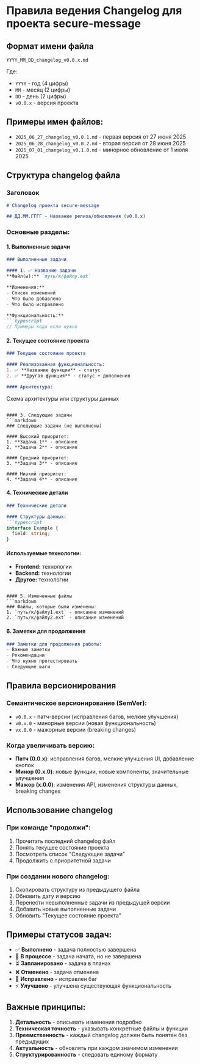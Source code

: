 # Правила ведения Changelog для проекта secure-message

## Формат имени файла
```
YYYY_MM_DD_changelog_v0.0.x.md
```

Где:
- `YYYY` - год (4 цифры)
- `MM` - месяц (2 цифры)
- `DD` - день (2 цифры)
- `v0.0.x` - версия проекта

## Примеры имен файлов:
- `2025_06_27_changelog_v0.0.1.md` - первая версия от 27 июня 2025
- `2025_06_28_changelog_v0.0.2.md` - вторая версия от 28 июня 2025
- `2025_07_01_changelog_v0.1.0.md` - минорное обновление от 1 июля 2025

## Структура changelog файла

### Заголовок
```markdown
# Changelog проекта secure-message

## ДД.ММ.ГГГГ - Название релиза/обновления (v0.0.x)
```

### Основные разделы:

#### 1. Выполненные задачи
```markdown
### Выполненные задачи

#### 1. ✅ Название задачи
**Файл(ы):** `путь/к/файлу.ext`

**Изменения:**
- Список изменений
- Что было добавлено
- Что было исправлено

**Функциональность:**
```typescript
// Примеры кода если нужно
```

#### 2. Текущее состояние проекта
```markdown
### Текущее состояние проекта

#### Реализованная функциональность:
1. ✅ **Название функции** - статус
2. ✅ **Другая функция** - статус + дополнения

#### Архитектура:
```
Схема архитектуры или структуры данных
```

#### 3. Следующие задачи
```markdown
### Следующие задачи (не выполнены)

#### Высокий приоритет:
1. **Задача 1** - описание
2. **Задача 2** - описание

#### Средний приоритет:
3. **Задача 3** - описание

#### Низкий приоритет:
4. **Задача 4** - описание
```

#### 4. Технические детали
```markdown
### Технические детали

#### Структуры данных:
```typescript
interface Example {
  field: string;
}
```

#### Используемые технологии:
- **Frontend:** технологии
- **Backend:** технологии
- **Другое:** технологии
```

#### 5. Измененные файлы
```markdown
### Файлы, которые были изменены:
1. `путь/к/файлу1.ext` - описание изменений
2. `путь/к/файлу2.ext` - описание изменений
```

#### 6. Заметки для продолжения
```markdown
### Заметки для продолжения работы:
- Важные заметки
- Рекомендации
- Что нужно протестировать
- Следующие шаги
```

## Правила версионирования

### Семантическое версионирование (SemVer):
- `v0.0.x` - патч-версии (исправления багов, мелкие улучшения)
- `v0.x.0` - минорные версии (новая функциональность)
- `vx.0.0` - мажорные версии (breaking changes)

### Когда увеличивать версию:
- **Патч (0.0.x)**: исправления багов, мелкие улучшения UI, добавление кнопок
- **Минор (0.x.0)**: новые функции, новые компоненты, значительные улучшения
- **Мажор (x.0.0)**: изменения API, изменения структуры данных, breaking changes

## Использование changelog

### При команде "продолжи":
1. Прочитать последний changelog файл
2. Понять текущее состояние проекта
3. Посмотреть список "Следующие задачи"
4. Продолжить с приоритетной задачи

### При создании нового changelog:
1. Скопировать структуру из предыдущего файла
2. Обновить дату и версию
3. Перенести невыполненные задачи из предыдущей версии
4. Добавить новые выполненные задачи
5. Обновить "Текущее состояние проекта"

## Примеры статусов задач:
- ✅ **Выполнено** - задача полностью завершена
- 🔄 **В процессе** - задача начата, но не завершена
- ⏳ **Запланировано** - задача в планах
- ❌ **Отменено** - задача отменена
- 🐛 **Исправлено** - исправлен баг
- ⚡ **Улучшено** - улучшена существующая функциональность

## Важные принципы:
1. **Детальность** - описывать изменения подробно
2. **Техническая точность** - указывать конкретные файлы и функции
3. **Преемственность** - каждый changelog должен быть понятен без предыдущих
4. **Актуальность** - обновлять при каждом значимом изменении
5. **Структурированность** - следовать единому формату
